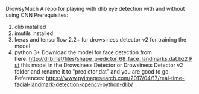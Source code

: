 DrowsyMuch
A repo for playing with dlib eye detection with and without using CNN
Prerequisites:
1. dlib installed
2. imutils installed
3. keras and tensorflow 2.2+ for drowsiness detector v2 for training the model
4. python 3+
Download the model for face detection from here: http://dlib.net/files/shape_predictor_68_face_landmarks.dat.bz2 Put this model in the Drowsiness Detector or Drowsiness Detector v2 folder and rename it to "predictor.dat" and you are good to go.
References: https://www.pyimagesearch.com/2017/04/17/real-time-facial-landmark-detection-opencv-python-dlib/
